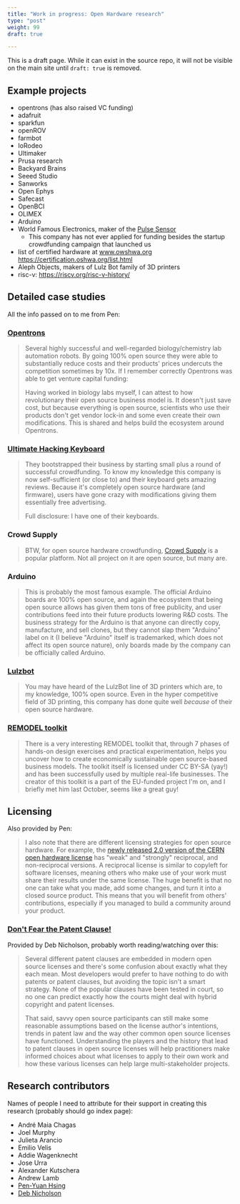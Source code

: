 ```yaml
---
title: "Work in progress: Open Hardware research"
type: "post"
weight: 99
draft: true

---
```


This is a draft page.
While it can exist in the source repo, it will not be visible on the main site until `draft: true` is removed.


## Example projects

* opentrons (has also raised VC funding)
* adafruit
* sparkfun
* openROV
* farmbot
* IoRodeo
* Ultimaker
* Prusa research
* Backyard Brains
* Seeed Studio
* Sanworks
* Open Ephys
* Safecast
* OpenBCI
* OLIMEX
* Arduino
* World Famous Electronics, maker of the [Pulse Sensor](http://www.pulsesensor.com/)
    * This company has not ever applied for funding besides the startup crowdfunding campaign that launched us
* list of certified hardware at www.owshwa.org https://certification.oshwa.org/list.html
* Aleph Objects, makers of Lulz Bot family of 3D printers
* risc-v: https://riscv.org/risc-v-history/


## Detailed case studies

All the info passed on to me from Pen:

### [Opentrons](https://opentrons.com/)

> Several highly successful and well-regarded biology/chemistry lab automation robots.
> By going 100% open source they were able to substantially reduce costs and their products' prices undercuts the competition sometimes by 10x.
> If I remember correctly Opentrons was able to get venture capital funding:
>
> Having worked in biology labs myself, I can attest to how revolutionary their open source business model is.
> It doesn't just save cost, but because everything is open source, scientists who use their products don't get vendor lock-in and some even create their own modifications.
> This is shared and helps build the ecosystem around Opentrons.

### [Ultimate Hacking Keyboard](https://ultimatehackingkeyboard.com/)

> They bootstrapped their business by starting small plus a round of successful crowdfunding.
> To know my knowledge this company is now self-sufficient (or close to) and their keyboard gets amazing reviews.
> Because it's completely open source hardware (and firmware), users have gone crazy with modifications giving them essentially free advertising.
>
> Full disclosure: I have one of their keyboards.

### Crowd Supply

> BTW, for open source hardware crowdfunding, [Crowd Supply](https://www.crowdsupply.com/) is a popular platform.
> Not all project on it are open source, but many are.

### Arduino

> This is probably the most famous example.
> The official Arduino boards are 100% open source, and again the ecosystem that being open source allows has given them tons of free publicity, and user contributions feed into their future products lowering R&D costs.
> The business strategy for the Arduino is that anyone can directly copy, manufacture, and sell clones, but they cannot slap them "Arduino" label on it (I believe "Arduino" itself is trademarked, which does not affect its open source nature), only boards made by the company can be officially called Arduino.

### [Lulzbot](https://www.lulzbot.com/about)

> You may have heard of the LulzBot line of 3D printers which are, to my knowledge, 100% open source.
> Even in the hyper competitive field of 3D printing, this company has done quite well *because* of their open source hardware.

### [REMODEL toolkit](https://remodel.dk/)

> There is a very interesting REMODEL toolkit that, through 7 phases of hands-on design exercises and practical experimentation, helps you uncover how to create economically sustainable open source-based business models.
> The toolkit itself is licensed under CC BY-SA (yay!) and has been successfully used by multiple real-life businesses.
> The creator of this toolkit is a part of the EU-funded project I'm on, and I briefly met him last October, seems like a great guy!


## Licensing

Also provided by Pen:

> I also note that there are different licensing strategies for open source hardware.
> For example, the [newly released 2.0 version of the CERN open hardware license](https://home.cern/news/news/knowledge-sharing/cern-updates-its-open-hardware-licence) has "weak" and "strongly" reciprocal, and non-reciprocal versions.
> A reciprocal license is similar to copyleft for software licenses, meaning others who make use of your work must share their results under the same license.
> The huge benefit is that no one can take what you made, add some changes, and turn it into a closed source product.
> This means that you will benefit from others' contributions, especially if you managed to build a community around your product.

### [Don't Fear the Patent Clause!](https://linuxfestnorthwest.org/conferences/lfnw18/program/proposals/72)

Provided by Deb Nicholson, probably worth reading/watching over this:

> Several different patent clauses are embedded in modern open source licenses and there's some confusion about exactly what they each mean.
> Most developers would prefer to have nothing to do with patents or patent clauses, but avoiding the topic isn't a smart strategy.
> None of the popular clauses have been tested in court, so no one can predict exactly how the courts might deal with hybrid copyright and patent licenses.
>
> That said, savvy open source participants can still make some reasonable assumptions based on the license author's intentions, trends in patent law and the way other common open source licenses have functioned.
> Understanding the players and the history that lead to patent clauses in open source licenses will help practitioners make informed choices about what licenses to apply to their own work and how these various licenses can help large multi-stakeholder projects.


## Research contributors

Names of people I need to attribute for their support in creating this research (probably should go index page):

* André Maia Chagas
* Joel Murphy
* Julieta Arancio
* Emilio Velis
* Addie Wagenknecht
* Jose Urra
* Alexander Kutschera
* Andrew Lamb
* [Pen-Yuan Hsing](https://www.penonek.com/)
* [Deb Nicholson](https://sfconservancy.org/about/staff/#deb)

